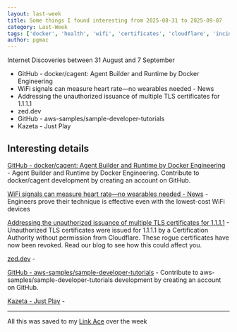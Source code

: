 ```yaml
---
layout: last-week
title: Some things I found interesting from 2025-08-31 to 2025-09-07
category: Last-Week
tags: ['docker', 'health', 'wifi', 'certificates', 'cloudflare', 'incident', 'security', 'ai', 'ide', 'llm', 'aws', 'training', 'games', 'retro']
author: pgmac
---
```


Internet Discoveries between 31 August and  7 September

- GitHub - docker/cagent: Agent Builder and Runtime by Docker Engineering
- WiFi signals can measure heart rate—no wearables needed - News
- Addressing the unauthorized issuance of multiple TLS certificates for 1.1.1.1
- zed.dev
- GitHub - aws-samples/sample-developer-tutorials
- Kazeta - Just Play

## Interesting details

<a name="GitHub - docker/cagent: Agent Builder and Runtime by Docker Engineering"></a>[GitHub - docker/cagent: Agent Builder and Runtime by Docker Engineering](https://github.com/docker/cagent) - Agent Builder and Runtime by Docker Engineering. Contribute to docker/cagent development by creating an account on GitHub.

<a name="WiFi signals can measure heart rate—no wearables needed - News"></a>[WiFi signals can measure heart rate—no wearables needed - News](https://news.ucsc.edu/2025/09/pulse-fi-wifi-heart-rate/) - Engineers prove their technique is effective even with the lowest-cost WiFi devices

<a name="Addressing the unauthorized issuance of multiple TLS certificates for 1.1.1.1"></a>[Addressing the unauthorized issuance of multiple TLS certificates for 1.1.1.1](https://blog.cloudflare.com/unauthorized-issuance-of-certificates-for-1-1-1-1/) - Unauthorized TLS certificates were issued for 1.1.1.1 by a Certification Authority without permission from Cloudflare. These rogue certificates have now been revoked. Read our blog to see how this could affect you.

<a name="zed.dev"></a>[zed.dev](https://zed.dev/blog/claude-code-via-acp) - &nbsp;

<a name="GitHub - aws-samples/sample-developer-tutorials"></a>[GitHub - aws-samples/sample-developer-tutorials](https://github.com/aws-samples/sample-developer-tutorials/tree/main) - Contribute to aws-samples/sample-developer-tutorials development by creating an account on GitHub.

<a name="Kazeta - Just Play"></a>[Kazeta - Just Play](https://kazeta.org/) - &nbsp;


---

All this was saved to my [Link Ace](https://links.pgmac.net.au/) over the week